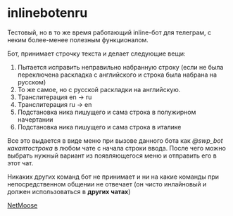 # inlinebotenru

Тестовый, но в то же время работающий inline-бот для телеграм, с неким более-менее полезным функционалом.

Бот, принимает строчку текста и делает следующие вещи:

1. Пытается исправить неправильно набранную строку (если не была переключена раскладка с английского и строка была набрана на русском)
2. То же самое, но с русской раскладки на английскую.
3. Транслитерация en -> ru
4. Транслитерация ru -> en
5. Подстановка ника пишущего и сама строка в полужирном начертании
6. Подстановка ника пишущего и сама строка в италике

Все это выдается в виде меню при вызове данного бота как *@swp_bot какаятострока* в любом чате с начала строки ввода. После чего можно выбрать нужный вариант из появляющегося меню и отправить его в этот чат.

Никаких других команд бот не принимает и ни на какие команды при непосредственном общении не отвечает (он чисто инлайновый и должен использоваться в **других чатах**)

[NetMoose](https://t.me/netmoose)
